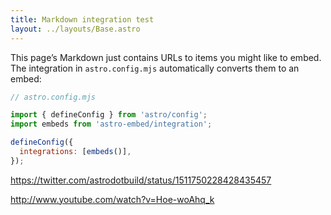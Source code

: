 ```yaml
---
title: Markdown integration test
layout: ../layouts/Base.astro
---
```


This page’s Markdown just contains URLs to items you might like to embed. The integration in `astro.config.mjs` automatically converts them to an embed:

```js
// astro.config.mjs

import { defineConfig } from 'astro/config';
import embeds from 'astro-embed/integration';

defineConfig({
  integrations: [embeds()],
});
```

https://twitter.com/astrodotbuild/status/1511750228428435457

http://www.youtube.com/watch?v=Hoe-woAhq_k
